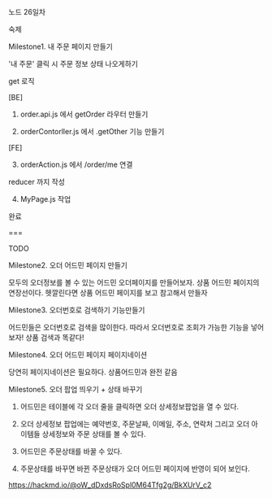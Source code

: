 노드 26일차

숙제

Milestone1. 내 주문 페이지 만들기

'내 주문' 클릭 시 주문 정보 상태 나오게하기

get 로직

[BE]

1. order.api.js 에서 getOrder 라우터 만들기

2. orderContorller.js 에서 .getOther 기능 만들기

[FE]

3. orderAction.js 에서
   /order/me 연결

reducer 까지 작성

4. MyPage.js 작업

완료

===

TODO

Milestone2. 오더 어드민 페이지 만들기

모두의 오더정보를 볼 수 있는 어드민 오더페이지를 만들어보자.
상품 어드민 페이지의 연장선이다.
헷깔린다면 상품 어드민 페이지를 보고 참고해서 만들자

Milestone3. 오더번호로 검색하기 기능만들기

어드민들은 오더번호로 검색을 많이한다. 따라서 오더번호로 조회가 가능한 기능을 넣어보자! 상품 검색과 똑같다!

Milestone4. 오더 어드민 페이지 페이지네이션

당연히 페이지네이션은 필요하다. 상품어드민과 완전 같음

Milestone5. 오더 팝업 띄우기 + 상태 바꾸기

1. 어드민은 테이블에 각 오더 줄을 클릭하면 오더 상세정보팝업을 열 수 있다.

2. 오더 상세정보 팝업에는 예약번호, 주문날짜, 이메일, 주소, 연락처 그리고 오더 아이템들 상세정보와 주문 상태를 볼 수 있다.

3. 어드민은 주문상태를 바꿀 수 있다.

4. 주문상태를 바꾸면 바뀐 주문상태가 오더 어드민 페이지에 반영이 되어 보인다.

https://hackmd.io/@oW_dDxdsRoSpl0M64Tfg2g/BkXUrV_c2

